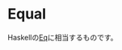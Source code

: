 # Equal

Haskellの[Eq](https://hackage.haskell.org/package/base-4.8.1.0/docs/Data-Eq.html#t:Eq)に相当するものです。
